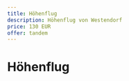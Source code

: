 ```yaml
---
title: Höhenflug
description: Höhenflug von Westendorf
price: 130 EUR
offer: tandem
---
```


# Höhenflug
